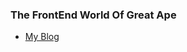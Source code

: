 ### The FrontEnd World Of Great Ape

- [My Blog](https://muzhidong.github.io)

<!--
- My WeChat Official Account
  
  ![微信公众号](./wechatOfficialAccount.png)
-->
